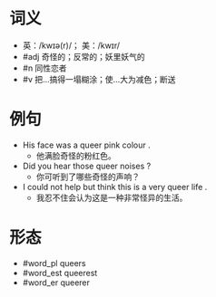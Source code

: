 # 词义
- 英：/kwɪə(r)/； 美：/kwɪr/
- #adj 奇怪的；反常的；妖里妖气的
- #n 同性恋者
- #v 把…搞得一塌糊涂；使…大为减色；断送
# 例句
- His face was a queer pink colour .
	- 他满脸奇怪的粉红色。
- Did you hear those queer noises ?
	- 你可听到了哪些奇怪的声响？
- I could not help but think this is a very queer life .
	- 我忍不住会认为这是一种非常怪异的生活。
# 形态
- #word_pl queers
- #word_est queerest
- #word_er queerer
